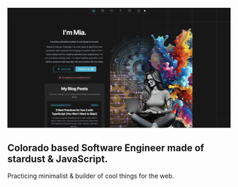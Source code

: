 [![Hi I'm Mia and I make cool stuff.](https://github.com/miadugas/miadugas/blob/master/mia_hero.png)](https://miacodes.com/)



## Colorado based Software Engineer made of stardust & JavaScript.

Practicing minimalist & builder of cool things for the web. 



